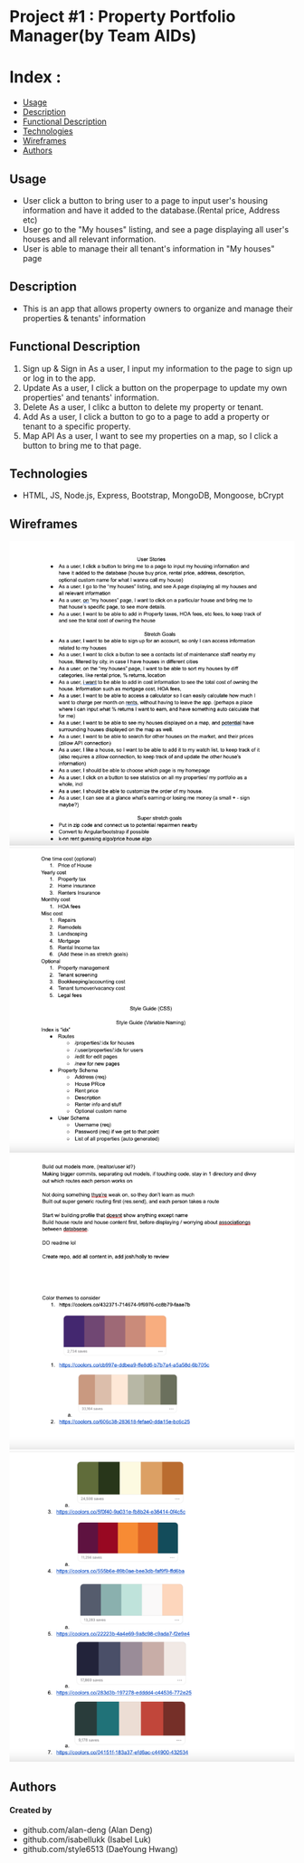 # Project #1 : Property Portfolio Manager(by Team AIDs)

# Index : 
- [Usage](#Usage)
- [Description](#Description)
- [Functional Description]([#Functional])
- [Technologies](#Technologies)
- [Wireframes](#Wireframes)
- [Authors](#Authors)

## Usage
- User click a button to bring user to a page to input user's housing information and have it added to the database.(Rental price, Address etc)
- User go to the "My houses" listing, and see a page displaying all user's houses and all relevant information.
- User is able to manage their all tenant's information in "My houses" page

## Description
- This is an app that allows property owners to organize and manage their properties & tenants' information

## Functional Description
1. Sign up & Sign in
    As a user, I input my information to the page to sign up or log in to the app.
2. Update
 As a user, I click a button on the properpage to update my own properties' and tenants' information.
3. Delete
 As a user, I clikc a button to delete my property or tenant.
4. Add
 As a user, I click a button to go to a page to add a property or tenant to a specific property.
5. Map API
 As a user, I want to see my properties on a map, so I click a button to bring me to that page.

## Technologies
- HTML, JS, Node.js, Express, Bootstrap, MongoDB, Mongoose, bCrypt

## Wireframes
![](wireframeImg/wireframe1.png)
![](wireframeImg/wireframe2.png)
![](wireframeImg/wireframe3.png)
![](wireframeImg/wireframe4.png)

## Authors
#### Created by
- github.com/alan-deng (Alan Deng)
- github.com/isabellukk (Isabel Luk)
- github.com/style6513 (DaeYoung Hwang)
